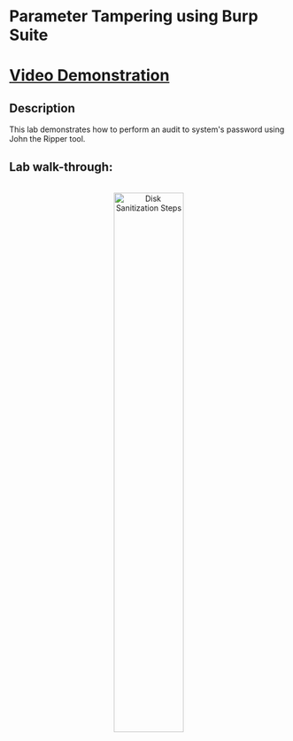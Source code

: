 <h1>Parameter Tampering using Burp Suite</h1>

 # [Video Demonstration](https://drive.google.com/file/d/1GK1t17ISLAwEk4YCENDHAI0WkfwPp-_f/view?usp=sharing)

<h2>Description</h2>
This lab demonstrates how to perform an audit to system's password using John the Ripper tool.
<br />

<h2>Lab walk-through:</h2>

<p align="center">
<br/>
<img src="https://i.imgur.com/VgQR612.png" height="50%" width="50%" alt="Disk Sanitization Steps"/>
<br />
<br />
